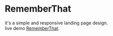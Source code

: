 # RememberThat

it's a simple and responsive landing page design.<br />
live demo [RememberThat](https://mohamedsarhan7.github.io/RememberThat/).
